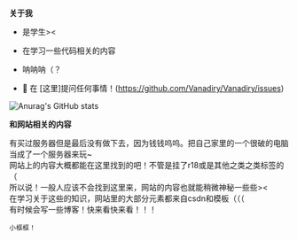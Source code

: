 **关于我**

- 是学生><

- 在学习一些代码相关的内容

- 呐呐呐（？

- 💬 在 [这里]提问任何事情！(https://github.com/Vanadiry/Vanadiry/issues)

![Anurag's GitHub stats](https://github-readme-stats.vercel.app/api?username=Vanadiry&show_icons=true&theme=radical)


**和网站相关的内容**


有买过服务器但是最后没有做下去，因为钱钱呜呜。把自己家里的一个很破的电脑当成了一个服务器来玩~<br>
网站上的内容大概都能在这里找到的吧！不管是挂了r18或是其他之类之类标签的（<br>
所以说！一般人应该不会找到这里来，网站的内容也就能稍微神秘一些些><<br />
在学习关于这些的知识，网站里的大部分元素都来自csdn和模板（（（<br />
有时候会写一些博客！快来看快来看！！！

```
小框框！
```
